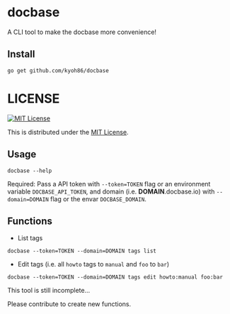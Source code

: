 # docbase

A CLI tool to make the docbase more convenience!

## Install

```
go get github.com/kyoh86/docbase
```

# LICENSE

[![MIT License](http://img.shields.io/badge/license-MIT-blue.svg)](http://www.opensource.org/licenses/MIT)

This is distributed under the [MIT License](http://www.opensource.org/licenses/MIT).

## Usage

```
docbase --help
```

Required: 
Pass a API token with `--token=TOKEN` flag or an environment variable `DOCBASE_API_TOKEN`, and domain (i.e. **DOMAIN**.docbase.io) with `--domain=DOMAIN` flag or the envar `DOCBASE_DOMAIN`.

## Functions

* List tags

```
docbase --token=TOKEN --domain=DOMAIN tags list
```

* Edit tags (i.e. all `howto` tags to `manual` and `foo` to `bar`)

```
docbase --token=TOKEN --domain=DOMAIN tags edit howto:manual foo:bar
```

This tool is still incomplete...

Please contribute to create new functions.

